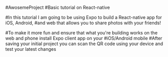 #AwosemeProject
#Basic tutorial on React-native
 
#In this tutorial I am going to be using Expo to build a React-native app for iOS, Android,
#and web that allows you to share photos with your friends! 

#To make it more fun and ensure that what you're building works on the web and phone install Expo client app on your #iOS/Android mobile
#After saving your initial project you can scan the QR code using your device and test your latest changes 
